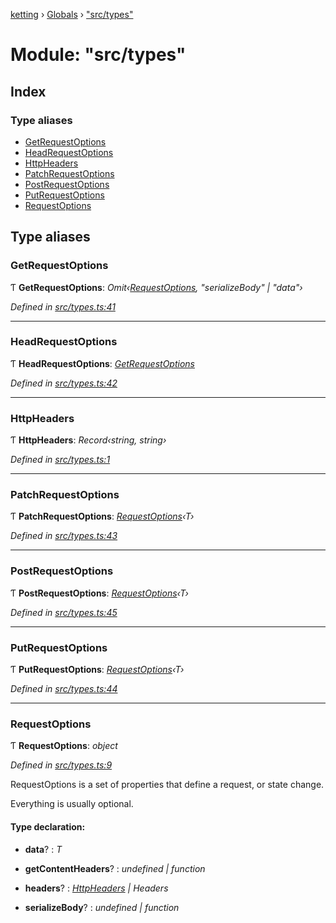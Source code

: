 [ketting](../README.md) › [Globals](../globals.md) › ["src/types"](_src_types_.md)

# Module: "src/types"

## Index

### Type aliases

* [GetRequestOptions](_src_types_.md#getrequestoptions)
* [HeadRequestOptions](_src_types_.md#headrequestoptions)
* [HttpHeaders](_src_types_.md#httpheaders)
* [PatchRequestOptions](_src_types_.md#patchrequestoptions)
* [PostRequestOptions](_src_types_.md#postrequestoptions)
* [PutRequestOptions](_src_types_.md#putrequestoptions)
* [RequestOptions](_src_types_.md#requestoptions)

## Type aliases

###  GetRequestOptions

Ƭ **GetRequestOptions**: *Omit‹[RequestOptions](_src_types_.md#requestoptions), "serializeBody" | "data"›*

*Defined in [src/types.ts:41](https://github.com/evert/ketting/blob/f7a0a1b/src/types.ts#L41)*

___

###  HeadRequestOptions

Ƭ **HeadRequestOptions**: *[GetRequestOptions](_src_types_.md#getrequestoptions)*

*Defined in [src/types.ts:42](https://github.com/evert/ketting/blob/f7a0a1b/src/types.ts#L42)*

___

###  HttpHeaders

Ƭ **HttpHeaders**: *Record‹string, string›*

*Defined in [src/types.ts:1](https://github.com/evert/ketting/blob/f7a0a1b/src/types.ts#L1)*

___

###  PatchRequestOptions

Ƭ **PatchRequestOptions**: *[RequestOptions](_src_types_.md#requestoptions)‹T›*

*Defined in [src/types.ts:43](https://github.com/evert/ketting/blob/f7a0a1b/src/types.ts#L43)*

___

###  PostRequestOptions

Ƭ **PostRequestOptions**: *[RequestOptions](_src_types_.md#requestoptions)‹T›*

*Defined in [src/types.ts:45](https://github.com/evert/ketting/blob/f7a0a1b/src/types.ts#L45)*

___

###  PutRequestOptions

Ƭ **PutRequestOptions**: *[RequestOptions](_src_types_.md#requestoptions)‹T›*

*Defined in [src/types.ts:44](https://github.com/evert/ketting/blob/f7a0a1b/src/types.ts#L44)*

___

###  RequestOptions

Ƭ **RequestOptions**: *object*

*Defined in [src/types.ts:9](https://github.com/evert/ketting/blob/f7a0a1b/src/types.ts#L9)*

RequestOptions is a set of properties that define
a request, or state change.

Everything is usually optional.

#### Type declaration:

* **data**? : *T*

* **getContentHeaders**? : *undefined | function*

* **headers**? : *[HttpHeaders](_src_types_.md#httpheaders) | Headers*

* **serializeBody**? : *undefined | function*
